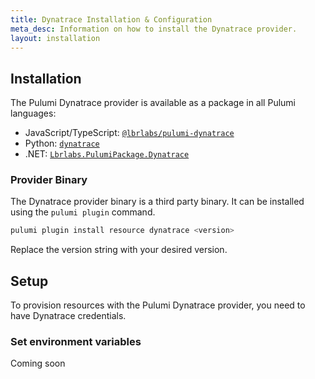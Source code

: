 ```yaml
---
title: Dynatrace Installation & Configuration
meta_desc: Information on how to install the Dynatrace provider.
layout: installation
---
```


## Installation

The Pulumi Dynatrace provider is available as a package in all Pulumi languages:

* JavaScript/TypeScript: [`@lbrlabs/pulumi-dynatrace`](https://www.npmjs.com/package/@lbrlabs/pulumi-dynatrace)
* Python: [`dynatrace`](https://pypi.org/project/lbrlabs-pulumi-dynatrace/)
* .NET: [`Lbrlabs.PulumiPackage.Dynatrace`](https://www.nuget.org/packages/Lbrlabs.PulumiPackage.Dynatrace)

### Provider Binary

The Dynatrace provider binary is a third party binary. It can be installed using the `pulumi plugin` command.

```bash
pulumi plugin install resource dynatrace <version>
```

Replace the version string with your desired version.

## Setup

To provision resources with the Pulumi Dynatrace provider, you need to have Dynatrace credentials. 

### Set environment variables

Coming soon
